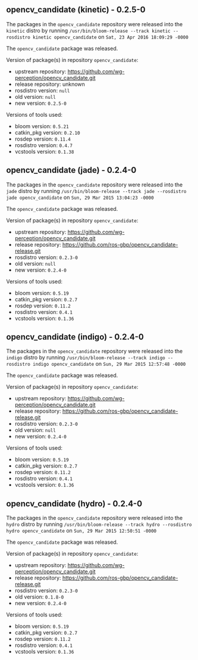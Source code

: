## opencv_candidate (kinetic) - 0.2.5-0

The packages in the `opencv_candidate` repository were released into the `kinetic` distro by running `/usr/bin/bloom-release --track kinetic --rosdistro kinetic opencv_candidate` on `Sat, 23 Apr 2016 18:09:29 -0000`

The `opencv_candidate` package was released.

Version of package(s) in repository `opencv_candidate`:

- upstream repository: https://github.com/wg-perception/opencv_candidate.git
- release repository: unknown
- rosdistro version: `null`
- old version: `null`
- new version: `0.2.5-0`

Versions of tools used:

- bloom version: `0.5.21`
- catkin_pkg version: `0.2.10`
- rosdep version: `0.11.4`
- rosdistro version: `0.4.7`
- vcstools version: `0.1.38`


## opencv_candidate (jade) - 0.2.4-0

The packages in the `opencv_candidate` repository were released into the `jade` distro by running `/usr/bin/bloom-release --track jade --rosdistro jade opencv_candidate` on `Sun, 29 Mar 2015 13:04:23 -0000`

The `opencv_candidate` package was released.

Version of package(s) in repository `opencv_candidate`:
- upstream repository: https://github.com/wg-perception/opencv_candidate.git
- release repository: https://github.com/ros-gbp/opencv_candidate-release.git
- rosdistro version: `0.2.3-0`
- old version: `null`
- new version: `0.2.4-0`

Versions of tools used:
- bloom version: `0.5.19`
- catkin_pkg version: `0.2.7`
- rosdep version: `0.11.2`
- rosdistro version: `0.4.1`
- vcstools version: `0.1.36`


## opencv_candidate (indigo) - 0.2.4-0

The packages in the `opencv_candidate` repository were released into the `indigo` distro by running `/usr/bin/bloom-release --track indigo --rosdistro indigo opencv_candidate` on `Sun, 29 Mar 2015 12:57:48 -0000`

The `opencv_candidate` package was released.

Version of package(s) in repository `opencv_candidate`:
- upstream repository: https://github.com/wg-perception/opencv_candidate.git
- release repository: https://github.com/ros-gbp/opencv_candidate-release.git
- rosdistro version: `0.2.3-0`
- old version: `null`
- new version: `0.2.4-0`

Versions of tools used:
- bloom version: `0.5.19`
- catkin_pkg version: `0.2.7`
- rosdep version: `0.11.2`
- rosdistro version: `0.4.1`
- vcstools version: `0.1.36`


## opencv_candidate (hydro) - 0.2.4-0

The packages in the `opencv_candidate` repository were released into the `hydro` distro by running `/usr/bin/bloom-release --track hydro --rosdistro hydro opencv_candidate` on `Sun, 29 Mar 2015 12:50:51 -0000`

The `opencv_candidate` package was released.

Version of package(s) in repository `opencv_candidate`:
- upstream repository: https://github.com/wg-perception/opencv_candidate.git
- release repository: https://github.com/ros-gbp/opencv_candidate-release.git
- rosdistro version: `0.2.3-0`
- old version: `0.1.8-0`
- new version: `0.2.4-0`

Versions of tools used:
- bloom version: `0.5.19`
- catkin_pkg version: `0.2.7`
- rosdep version: `0.11.2`
- rosdistro version: `0.4.1`
- vcstools version: `0.1.36`


